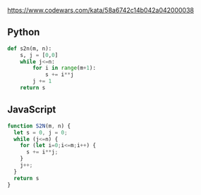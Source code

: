 https://www.codewars.com/kata/58a6742c14b042a042000038

## Python
```python
def s2n(m, n):
    s, j = [0,0]
    while j<=n:
        for i in range(m+1):
            s += i**j
        j += 1
    return s
```

## JavaScript
```js
function S2N(m, n) {
  let s = 0, j = 0;
  while (j<=n) {
    for (let i=0;i<=m;i++) {
      s += i**j;
    }
    j++;
  }
  return s
}
```